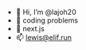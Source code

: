 - 👋 Hi, I’m @lajoh20
- 👀 coding problems
- 🌱 next.js
- 📫 lewis@elif.run

<!---
lajoh20/lajoh20 is a ✨ special ✨ repository because its `README.md` (this file) appears on your GitHub profile.
You can click the Preview link to take a look at your changes.
--->
